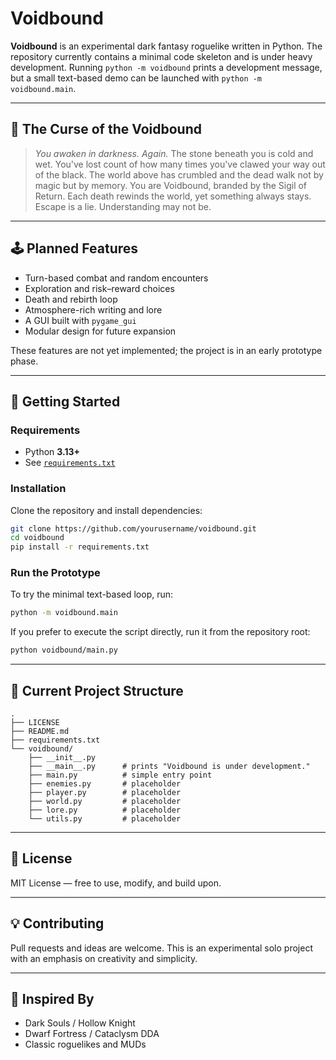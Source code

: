# Voidbound

**Voidbound** is an experimental dark fantasy roguelike written in Python. The repository currently contains a minimal code skeleton and is under heavy development. Running `python -m voidbound` prints a development message, but a small text-based demo can be launched with `python -m voidbound.main`.

---

## 🌌 The Curse of the Voidbound

> *You awaken in darkness. Again.*
> The stone beneath you is cold and wet. You've lost count of how many times you've clawed your way out of the black.
> The world above has crumbled and the dead walk not by magic but by memory.
> You are Voidbound, branded by the Sigil of Return. Each death rewinds the world, yet something always stays.
> Escape is a lie. Understanding may not be.

---

## 🕹️ Planned Features

- Turn-based combat and random encounters
- Exploration and risk–reward choices
- Death and rebirth loop
- Atmosphere-rich writing and lore
- A GUI built with `pygame_gui`
- Modular design for future expansion

These features are not yet implemented; the project is in an early prototype phase.

---

## 🚀 Getting Started

### Requirements

- Python **3.13+**
- See [`requirements.txt`](./requirements.txt)

### Installation

Clone the repository and install dependencies:

```bash
git clone https://github.com/yourusername/voidbound.git
cd voidbound
pip install -r requirements.txt
```

### Run the Prototype

To try the minimal text-based loop, run:

```bash
python -m voidbound.main
```

If you prefer to execute the script directly, run it from the repository root:

```bash
python voidbound/main.py
```

---

## 🧱 Current Project Structure

```
.
├── LICENSE
├── README.md
├── requirements.txt
└── voidbound/
    ├── __init__.py
    ├── __main__.py      # prints "Voidbound is under development."
    ├── main.py          # simple entry point
    ├── enemies.py       # placeholder
    ├── player.py        # placeholder
    ├── world.py         # placeholder
    ├── lore.py          # placeholder
    └── utils.py         # placeholder
```

---

## 📜 License

MIT License — free to use, modify, and build upon.

---

## 💡 Contributing

Pull requests and ideas are welcome. This is an experimental solo project with an emphasis on creativity and simplicity.

---

## 🧠 Inspired By

- Dark Souls / Hollow Knight
- Dwarf Fortress / Cataclysm DDA
- Classic roguelikes and MUDs
